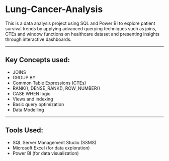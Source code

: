 # Lung-Cancer-Analysis
This is a data analysis project using SQL and Power BI to explore patient survival trends by applying advanced querying techniques such as joins, CTEs and window functions on healthcare dataset and presenting insights through interactive dashboards.

---

## Key Concepts used:

- JOINS
- GROUP BY 
- Common Table Expressions (CTEs)
- RANK(), DENSE_RANK(), ROW_NUMBER()
- CASE WHEN logic
- Views and indexing
- Basic query optimization
- Data Modelling

---

## Tools Used:

- SQL Server Management Studio (SSMS)
- Microsoft Excel (for data exploration)
- Power BI (for data visualization)


